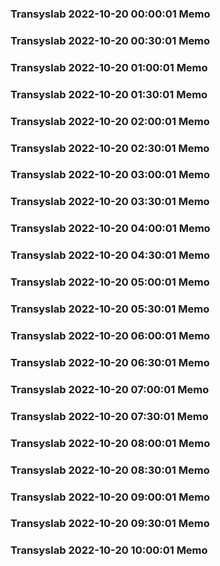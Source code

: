 ### Transyslab 2022-10-20 00:00:01 Memo
### Transyslab 2022-10-20 00:30:01 Memo
### Transyslab 2022-10-20 01:00:01 Memo
### Transyslab 2022-10-20 01:30:01 Memo
### Transyslab 2022-10-20 02:00:01 Memo
### Transyslab 2022-10-20 02:30:01 Memo
### Transyslab 2022-10-20 03:00:01 Memo
### Transyslab 2022-10-20 03:30:01 Memo
### Transyslab 2022-10-20 04:00:01 Memo
### Transyslab 2022-10-20 04:30:01 Memo
### Transyslab 2022-10-20 05:00:01 Memo
### Transyslab 2022-10-20 05:30:01 Memo
### Transyslab 2022-10-20 06:00:01 Memo
### Transyslab 2022-10-20 06:30:01 Memo
### Transyslab 2022-10-20 07:00:01 Memo
### Transyslab 2022-10-20 07:30:01 Memo
### Transyslab 2022-10-20 08:00:01 Memo
### Transyslab 2022-10-20 08:30:01 Memo
### Transyslab 2022-10-20 09:00:01 Memo
### Transyslab 2022-10-20 09:30:01 Memo
### Transyslab 2022-10-20 10:00:01 Memo
